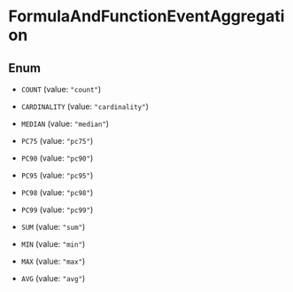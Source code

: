 # FormulaAndFunctionEventAggregation

## Enum

- `COUNT` (value: `"count"`)

- `CARDINALITY` (value: `"cardinality"`)

- `MEDIAN` (value: `"median"`)

- `PC75` (value: `"pc75"`)

- `PC90` (value: `"pc90"`)

- `PC95` (value: `"pc95"`)

- `PC98` (value: `"pc98"`)

- `PC99` (value: `"pc99"`)

- `SUM` (value: `"sum"`)

- `MIN` (value: `"min"`)

- `MAX` (value: `"max"`)

- `AVG` (value: `"avg"`)

